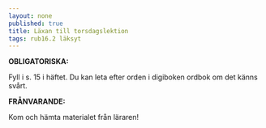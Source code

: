 ```yaml
---
layout: none
published: true
title: Läxan till torsdagslektion
tags: rub16.2 läksyt
---
```

**OBLIGATORISKA:**

Fyll i s. 15 i häftet. Du kan leta efter orden i digiboken ordbok om det känns svårt.

**FRÅNVARANDE:**

Kom och hämta materialet från läraren!
